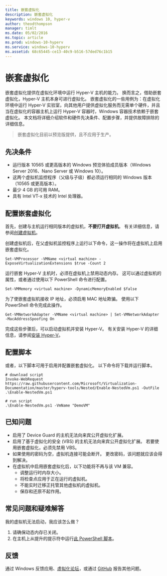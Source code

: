 ```yaml
---
title: 嵌套虚拟化
description: 嵌套虚拟化
keywords: windows 10, hyper-v
author: theodthompson
manager: timlt
ms.date: 05/02/2016
ms.topic: article
ms.prod: windows-10-hyperv
ms.service: windows-10-hyperv
ms.assetid: 68c65445-ce13-40c9-b516-57ded76c1b15
---
```


# 嵌套虚拟化

嵌套虚拟化提供在虚拟化环境中运行 Hyper-V 主机的能力。 换而言之，借助嵌套虚拟化，Hyper-V 主机本身可进行虚拟化。 嵌套虚拟化的一些用例为：在虚拟化环境中运行 Hyper-V 实验室，向其他用户提供虚拟化服务而无需单个硬件，并且当在虚拟化的容器主机上运行 Hyper-V 容器时，Windows 容器技术依赖于嵌套虚拟化。 本文档将详细介绍软件和硬件先决条件、配置步骤，并提供故障排除的详细信息。

> 嵌套虚拟化目前以预览版提供，且不应用于生产。

## 先决条件

- 运行版本 10565 或更高版本的 Windows 预览体验成员版本（Windows Server 2016、Nano Server 或 Windows 10）。
- 这两个虚拟机监控程序（父级与子级）都必须运行相同的 Windows 版本（10565 或更高版本）。
- 最少 4 GB 的可用 RAM。
- 具有 Intel VT-x 技术的 Intel 处理器。

## 配置嵌套虚拟化

首先，创建与主机运行相同版本的虚拟机，**不要打开虚拟机**。 有关详细信息，请参阅[创建虚拟机](../quick_start/walkthrough_create_vm.md)。

创建虚拟机后，在父虚拟机监控程序上运行以下命令，这一操作将在虚拟机上启用嵌套虚拟化。

```none
Set-VMProcessor -VMName <virtual machine> -ExposeVirtualizationExtensions $true -Count 2
```

运行嵌套 Hyper-V 主机时，必须在虚拟机上禁用动态内存。 这可以通过虚拟机的属性，或者通过使用以下 PowerShell 命令进行配置。

```none
Set-VMMemory <virtual machine> -DynamicMemoryEnabled $false
```

为了使嵌套虚拟机接收 IP 地址，必须启用 MAC 地址欺骗。 使用以下 PowerShell 命令完成此操作。

```none
Get-VMNetworkAdapter -VMName <virtual machine> | Set-VMNetworkAdapter -MacAddressSpoofing On
```

完成这些步骤后，可以启动虚拟机并安装 Hyper-V。 有关安装 Hyper-V 的详细信息，请参阅[安装 Hyper-V]( https://msdn.microsoft.com/en-us/virtualization/hyperv_on_windows/quick_start/walkthrough_install)。

## 配置脚本

或者，以下脚本可用于启用并配置嵌套虚拟化。 以下命令将下载并运行脚本。
  
```none
# download script
Invoke-WebRequest https://raw.githubusercontent.com/Microsoft/Virtualization-Documentation/master/hyperv-tools/Nested/Enable-NestedVm.ps1 -OutFile .\Enable-NestedVm.ps1 

# run script
.\Enable-NestedVm.ps1 -VmName "DemoVM"
```

## 已知问题

- 启用了 Device Guard 的主机无法向来宾公开虚拟化扩展。
- 启用了基于虚拟化的安全 (VBS) 的主机无法向来宾公开虚拟化扩展。 若要使用嵌套虚拟化，必须先禁用 VBS。
- 如果使用的密码为空，虚拟机连接可能会断开。 更改密码，该问题就应该会得到解决。
- 在虚拟机中启用嵌套虚拟化后，以下功能将不再与该 VM 兼容。  
  * 调整运行时内存大小。
  * 将检查点应用于正在运行的虚拟机。
  * 不能实时迁移正托管其他虚拟机的虚拟机。
  * 保存和还原不起作用。

## 常见问题和疑难解答

我的虚拟机无法启动，我应该怎么做？

1. 请确保动态内存已关闭。
2. 在主机上从提升的提示符中运行[此 PowerShell 脚本](https://raw.githubusercontent.com/Microsoft/Virtualization-Documentation/master/hyperv-tools/Nested/Get-NestedVirtStatus.ps1)。
  
## 反馈

通过 Windows 反馈应用、[虚拟化论坛](https://social.technet.microsoft.com/Forums/windowsserver/En-us/home?forum=winserverhyperv)，或通过 [GitHub](https://github.com/Microsoft/Virtualization-Documentation) 报告其他问题。



<!--HONumber=Jun16_HO2-->


